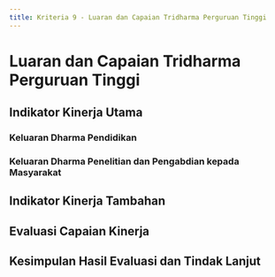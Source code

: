 ```yaml
---
title: Kriteria 9 - Luaran dan Capaian Tridharma Perguruan Tinggi
---
```


# Luaran dan Capaian Tridharma Perguruan Tinggi

<!--@include: ../penilaian/51-63.md-->

## Indikator Kinerja Utama

### Keluaran Dharma Pendidikan

<!--@include: ../panduan/iii-d-9-1-a.md-->

### Keluaran Dharma Penelitian dan Pengabdian kepada Masyarakat

<!--@include: ../panduan/iii-d-9-1-b.md-->

## Indikator Kinerja Tambahan

<!--@include: ../panduan/iii-d-9-2.md-->

## Evaluasi Capaian Kinerja

<!--@include: ../panduan/iii-d-9-3.md-->

## Kesimpulan Hasil Evaluasi dan Tindak Lanjut

<!--@include: ../panduan/iii-d-9-4.md-->
